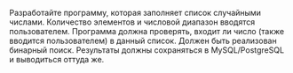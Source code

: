 Разработайте программу, которая заполняет список случайными числами. Количество 
элементов и числовой диапазон вводятся пользователем. Программа должна проверять, входит 
ли число (также вводится пользователем) в данный список. Должен быть реализован бинарный 
поиск. Результаты должны сохраняться в MySQL/PostgreSQL и выводиться оттуда же.
